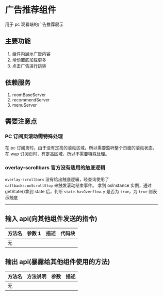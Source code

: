 # 广告推荐组件

用于 pc 观看端的广告推荐展示

## 主要功能

1. 组件内展示广告内容
2. 滑动置底加载更多
3. 点击广告进行跳转

## 依赖服务

1. roomBaseServer
2. recommendServer
3. menuServer

## 需要注意点

### PC 订阅页滚动需特殊处理

在 pc 订阅页时，由于没有定高的滚动区域，所以需要监听整个页面的滚动状态。
在 wap 订阅页时，有定高区域，所以不需要特殊处理。

### overlay-scrollbars 官方没有适用的触底逻辑

`overlay-scrollbars` 没有给出触底逻辑，经查询使用了 `callbacks:onScrollStop` 来触发滚动结束事件。
拿到 osInstance 实例，通过 getState()拿到 state 后，判断 `state.hasOverflow.y` 是否为 `true`，为 `true` 则表示触底

---

## 输入 api(向其他组件发送的指令)

| 方法名 | 参数 1 | 描述 | 代码块 |
| ------ | ------ | ---- | ------ |
| 无     |        |      |        |

## 输出 api(暴露给其他组件使用的方法)

| 方法名 | 方法说明 | 参数 | 描述 |
| ------ | -------- | ---- | ---- |
| 无     |          |      |      |

